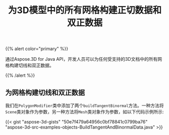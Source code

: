﻿---
title: 为3D模型中的所有网格构建正切数据和双正数据
type: docs
weight: 10
url: /zh/java/build-tangent-and-binormal-data-for-all-meshes-in-3d-model/
description: 通过Aspose.3D for Java API，开发人员可以为任何受支持的3D文档中的所有网格构建切线和双正数据。
---
{{% alert color="primary" %}} 

通过Aspose.3D for Java API，开发人员可以为任何受支持的3D文档中的所有网格构建切线和双正数据。

{{% /alert %}} 
## **为网格构建切线和双正数据**
我们在`PolygonModifier`类中添加了两个`buildTangentBinormal`方法。一种方法将`Scene`类对象作为参数，另一种方法将`Mesh`类对象作为参数，如以下代码示例所示:

{{< gist "aspose-3d-gists" "50e7f479a64956c0bf78841c0799ba76" "aspose-3d-src-examples-objects-BuildTangentAndBinormalData.java" >}}
